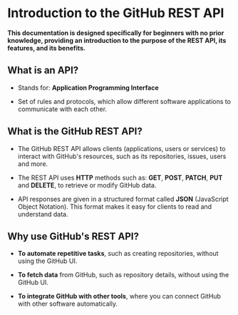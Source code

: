 # Introduction to the GitHub REST API

**This documentation is designed specifically for beginners with no prior knowledge, providing an introduction to the purpose of the REST API, its features, and its benefits.**

 

## What is an API?

* Stands for: **Application Programming Interface**

* Set of rules and protocols, which allow different software applications to communicate with each other.


## What is the GitHub REST API?

* The GitHub REST API allows clients (applications, users or services) to interact with GitHub's resources, such as its repositories, issues, users and more.

* The REST API uses **HTTP** methods such as: **GET**, **POST**, **PATCH**, **PUT** and **DELETE**, to retrieve or modify GitHub data.

* API responses are given in a structured format called **JSON** (JavaScript Object Notation). This format makes it easy for clients to read and understand data.


## Why use GitHub's REST API?

* **To automate repetitive tasks**, such as creating repositories, without using the GitHub UI.

* **To fetch data** from GitHub, such as repository details, without using the GitHub UI.

* **To integrate GitHub with other tools**, where you can connect GitHub with other software automatically.